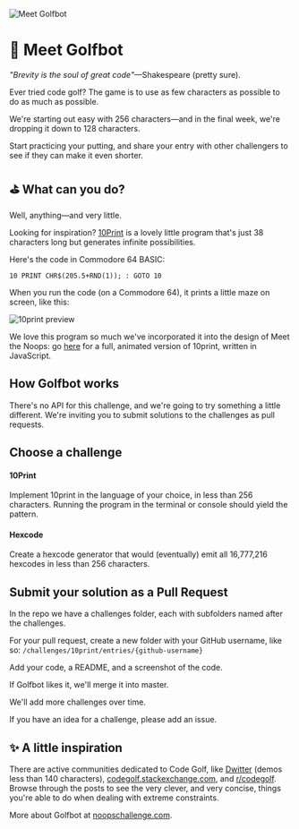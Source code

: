 ![Meet Golfbot](https://user-images.githubusercontent.com/212941/59636454-6ca48d00-9108-11e9-8c1c-bae36ed2b6db.png)

# 👋 Meet Golfbot

*"Brevity is the soul of great code"*—Shakespeare (pretty sure).

Ever tried code golf? The game is to use as few characters as possible to do as much as possible.

We're starting out easy with 256 characters—and in the final week, we're dropping it down to 128 characters.

Start practicing your putting, and share your entry with other challengers to see if they can make it even shorter.

## ⛳️ What can you do?

Well, anything—and very little.

Looking for inspiration? [10Print](https://10print.org/) is a lovely little program that's just 38 characters long but generates infinite possibilities.

Here's the code in Commodore 64 BASIC:

```10 PRINT CHR$(205.5+RND(1)); : GOTO 10```

When you run the code (on a Commodore 64), it prints a little maze on screen, like this:

![10print preview](https://user-images.githubusercontent.com/212941/59709111-e2693100-91ba-11e9-98de-b16c8231f9dc.png)

We love this program so much we've incorporated it into the design of Meet the Noops: go [here](https://noopschallenge.com/10print) for a full, animated version of 10print, written in JavaScript.

## How Golfbot works

There's no API for this challenge, and we're going to try something a little different. We're inviting you to submit solutions to the challenges as pull requests.

## **Choose a challenge**

#### 10Print
Implement 10print in the language of your choice, in less than 256 characters. Running the program in the terminal or console should yield the pattern.

#### Hexcode
Create a hexcode generator that would (eventually) emit all 16,777,216 hexcodes in less than 256 characters.

## **Submit your solution as a Pull Request**

In the repo we have a challenges folder, each with subfolders named after the challenges.

For your pull request, create a new folder with your GitHub username, like so: `/challenges/10print/entries/{github-username}`

Add your code, a README, and a screenshot of the code.

If Golfbot likes it, we'll merge it into master.

We'll add more challenges over time.

If you have an idea for a challenge, please add an issue.

## ✨ A little inspiration

There are active communities dedicated to Code Golf, like [Dwitter](https://www.dwitter.net/) (demos less than 140 characters), [codegolf.stackexchange.com](https://codegolf.stackexchange.com/), and [r/codegolf](https://www.reddit.com/r/codegolf/). Browse through the posts to see the very clever, and very concise, things you're able to do when dealing with extreme constraints.

More about Golfbot at [noopschallenge.com](https://noopschallenge.com/challenges/golfbot).